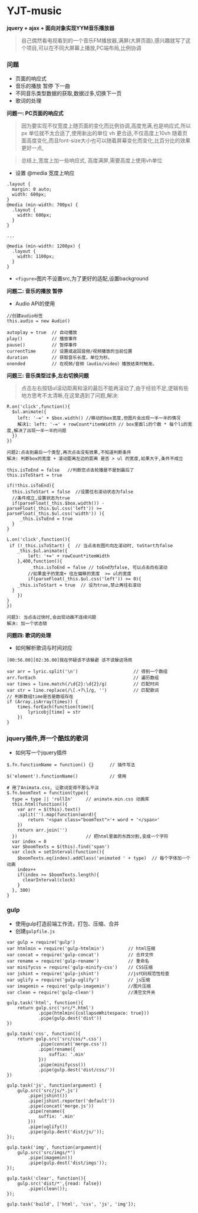 # YJT-music

**jquery + ajax + 面向对象实现YYM音乐播放器**

> 自己偶然看电视看到的一个音乐FM播放器,满屏(大屏页面),感兴趣就写了这个项目,可以在不同大屏幕上播放,PC端布局,比例协调

### 问题
- 页面的响应式
- 音乐的播放 暂停 下一曲
- 不同音乐类型数据的获取,数据过多,切换下一页
- 歌词的处理

**问题一: PC页面的响应式**

> 因为要实现不仅宽度上随页面的变化而比例协调,高度充满,也是响应式,所以 px 单位就不太合适了,使用新出的单位 vh 更合适,不仅高度上10vh 随着页面高度变化,而且font-size大小也可以随着屏幕变化而变化,比百分比的效果更好一点,

> 总结上,宽度上加一些响应式, 高度满屏,需要高度上使用vh单位

- 设置 @media 宽度上响应
```
.layout {
  margin: 0 auto;
  width: 600px;
}
@media (min-width: 700px) {
  .layout {
    width: 600px;
  }
}

...

@media (min-width: 1200px) {
  .layout {
    width: 1100px;
  }
}
```
- `<figure>`图片不设置src,为了更好的适配,设置background

**问题二: 音乐的播放 暂停**
- Audio API的使用
```
//创建audio标签
this.audio = new Audio()

autoplay = true  // 自动播放
play()           // 播放事件
pause()          // 暂停事件
currentTime      // 设置或返回音频/视频播放的当前位置
duration         // 获取音乐长度，单位为秒。
onended          // 在视频/音频（audio/video）播放结束时触发。
```

**问题三: 音乐类型过多,左右切换问题**

> 点击左右按钮ul滚动距离和滚的最后不能再滚动了,由于经验不足,逻辑有些地方思考不太清晰,在这里遇到了问题,解决:

```
R.on('click',function(){
  $ul.animate({
    left: '-=' + $box.width() //移动的box宽度,但图片会出现一半一半的情况
    解决1: left: '-=' + rowCount*itemWidth // box里面li的个数 * 每个li的宽度,解决了出现一半一半的问题
  })
})
```
```
问题2:点击到最后一个类型,再次点击没有效果,不知道判断条件
解决: 判断box的宽度 + 滚动距离左边的距离 是否 > ul 的宽度,如果大于,条件不成立

this.isToEnd = false   //判断您点击轮播是不是到最后了
this.isToStart = true

if(!this.isToEnd){
  this.isToStart = false  //设置往右滚动状态为false
  //条件成立,设置状态为true
  if(parseFloat(_this.$box.width()) - parseFloat(_this.$ul.css('left')) >= parseFloat(_this.$ul.css('width')) ){
     _this.isToEnd = true
  }
}

L.on('click',function(){
 if (!_this.isToStart) {  // 当点击右图片向左滚动时, toStart为false
	_this.$ul.animate({
		left: '+=' + rowCount*itemWidth
	},400,function(){
		 _this.isToEnd = false // toEnd为false, 可以点击向右滚动
		//如果盒子的宽度+ 往左偏移的宽度  >= ul的宽度
		if(parseFloat(_this.$ul.css('left')) >= 0){
    _this.isToStart = true  // 设为true,禁止再往右滚动
  }
	})
}
})

问题3: 当点击过快时,会出现动画不连续问题
解决: 加一个状态锁
```
**问题四: 歌词的处理**
- 如何解析歌词与时间对应
```
[00:56.00][02:36.00]我在怀疑该不该躲避 该不该躲这场雨

var arr = lyric.split('\n')                     // 得到一个数组
arr.forEach                                     // 遍历数组
var times = line.match(/\d{2}:\d{2}/g)          // 匹配时间 
var str = line.replace(/\[.+?\]/g, '')          // 匹配歌词
// 判断数组time是否是数组存在
if (Array.isArray(times)) {
	times.forEach(function(time){
		lyricobj[time] = str
	})
}   
```

### jquery插件,弄一个酷炫的歌词
- 如何写一个jquery插件
```
$.fn.functionName = function() {}      // 插件写法

$('element').functionName()            // 使用
```

```
# 用了Animata.css, 让歌词变得不那么平淡
$.fn.boomText = function(type){
  type = type || 'rollIn'     // animate.min.css 动画库
  this.html(function(){
    var arr = $(this).text()
    .split('').map(function(word){
        return '<span class="boomText">'+ word + '</span>'
    })
    return arr.join('')
  })                          // 把html里面的东西分割,变成一个字符
  var index = 0
  var $boomTexts = $(this).find('span')
  var clock = setInterval(function(){
    $boomTexts.eq(index).addClass('animated ' + type)  // 每个字体加一个动画
    index++
    if(index >= $boomTexts.length){
      clearInterval(clock)
    }
  }, 300)
}
```

### gulp
- 使用gulp打造前端工作流，打包、压缩、合并
- 创建`gulpfile.js`
```
var gulp = require('gulp')
var htmlmin = require('gulp-htmlmin')         // html压缩
var concat = require('gulp-concat')           // 合并文件
var rename = require('gulp-rename')           // 重命名
var minifycss = require('gulp-minify-css')    // CSS压缩
var jshint = require('gulp-jshint')           //js代码规范性检查
var uglify = require('gulp-uglify')           // js压缩
var imagemin = require('gulp-imagemin')       //图片压缩
var clean = require('gulp-clean')             //清空文件夹

gulp.task('html', function(){
	return gulp.src('src/*.html')
			.pipe(htmlmin({collapseWhitespace: true}))
			.pipe(gulp.dest('dist'))
})

gulp.task('css', function(){
	return gulp.src('src/css/*.css')
			.pipe(concat('merge.css'))
			.pipe(rename({
                suffix: '.min'
            }))
			.pipe(minifycss())
			.pipe(gulp.dest('dist/css/'))
})

gulp.task('js', function(argument) {
    gulp.src('src/js/*.js')
        .pipe(jshint())
        .pipe(jshint.reporter('default'))
        .pipe(concat('merge.js'))
        .pipe(rename({
            suffix: '.min'
        }))
        .pipe(uglify())
        .pipe(gulp.dest('dist/js/'));
});

gulp.task('img', function(argument){
	gulp.src('src/imgs/*')
	    .pipe(imagemin())
	    .pipe(gulp.dest('dist/imgs'));
});

gulp.task('clear', function(){
    gulp.src('dist/*',{read: false})
        .pipe(clean());
});

gulp.task('build', ['html', 'css', 'js', 'img']);
```
